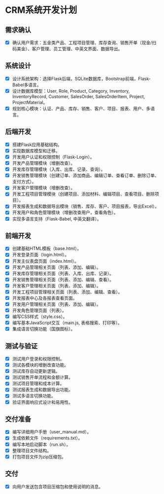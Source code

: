 # CRM系统开发计划

## 需求确认
- [x] 确认用户需求：五金类产品、工程项目管理、库存查询、销售开单（现金/扫码美金）、客户管理、员工管理、中英文界面、数据导出。

## 系统设计
- [x] 设计系统架构：选择Flask后端，SQLite数据库，Bootstrap前端，Flask-Babel多语言。
- [x] 设计数据库模型：User, Role, Product, Category, Inventory, InventoryRecord, Customer, SalesOrder, SalesOrderItem, Project, ProjectMaterial。
- [x] 规划核心模块：认证、产品、库存、销售、客户、项目、报表、用户、多语言。

## 后端开发
- [x] 搭建Flask应用基础结构。
- [x] 实现数据库模型和迁移。
- [x] 开发用户认证和权限控制（Flask-Login）。
- [x] 开发产品管理模块（增删改查）。
- [x] 开发库存管理模块（入库、出库、记录、查询）。
- [x] 开发销售管理模块（创建订单、添加商品、编辑订单、查看订单、删除订单、支付方式）。
- [x] 开发客户管理模块（增删改查）。
- [x] 开发工程项目管理模块（创建项目、添加材料、编辑项目、查看项目、删除项目）。
- [x] 开发报表生成和数据导出模块（销售、库存、客户、项目报表，导出Excel）。
- [x] 开发用户和角色管理模块（增删改查用户，查看角色）。
- [x] 实现多语言支持（Flask-Babel, 中英文翻译）。

## 前端开发
- [x] 创建基础HTML模板（base.html）。
- [x] 开发登录页面（login.html）。
- [x] 开发主仪表盘页面（index.html）。
- [x] 开发产品管理相关页面（列表、添加、编辑）。
- [x] 开发库存管理相关页面（列表、入库、出库、记录）。
- [x] 开发销售管理相关页面（列表、添加、编辑、查看）。
- [x] 开发客户管理相关页面（列表、添加、编辑）。
- [x] 开发工程项目管理相关页面（列表、添加、编辑、查看）。
- [x] 开发报表中心及各报表查看页面。
- [x] 开发用户管理相关页面（列表、添加、编辑）。
- [x] 开发角色管理页面（列表）。
- [x] 编写CSS样式（style.css）。
- [x] 编写基本JavaScript交互（main.js, 表格搜索、打印等）。
- [x] 集成语言切换功能（国旗图标）。

## 测试与验证
- [x] 测试用户登录和权限控制。
- [x] 测试各模块的增删改查功能。
- [x] 测试库存自动更新逻辑。
- [x] 测试销售开单流程和金额计算。
- [x] 测试项目管理和成本计算。
- [x] 测试报表生成和数据导出功能。
- [x] 测试多语言切换功能。
- [x] 验证界面响应式设计和易用性。

## 交付准备
- [x] 编写详细用户手册（user_manual.md）。
- [x] 生成依赖文件（requirements.txt）。
- [x] 编写本地启动脚本（run.sh）。
- [x] 整理项目文件结构。
- [x] 打包项目文件为zip压缩包。

## 交付
- [x] 向用户发送包含项目压缩包和使用说明的消息。

